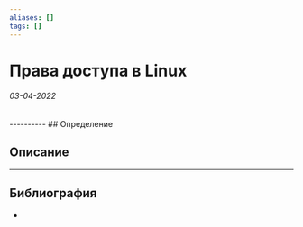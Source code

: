 ```yaml
---
aliases: []
tags: []
---
```

# Права доступа в Linux
<h6>03-04-2022</h6>
----------
## Определение

## Описание

---
## Библиография
- 
